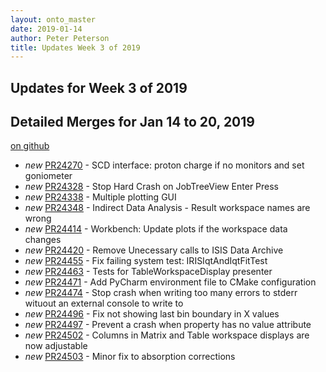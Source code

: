 ```yaml
---
layout: onto_master
date: 2019-01-14
author: Peter Peterson
title: Updates Week 3 of 2019
---
```

Updates for Week 3 of 2019
--------------------------

Detailed Merges for Jan 14 to 20, 2019
--------------------------------------
[on github](https://github.com/mantidproject/mantid/pulls?q=is%3Apr+merged%3A2019-01-15..2019-01-20)

* *new* [PR24270](https://github.com/mantidproject/mantid/pull/24270) - SCD interface: proton charge if no monitors and set goniometer
* *new* [PR24328](https://github.com/mantidproject/mantid/pull/24328) - Stop Hard Crash on JobTreeView Enter Press
* *new* [PR24338](https://github.com/mantidproject/mantid/pull/24338) - Multiple plotting GUI
* *new* [PR24348](https://github.com/mantidproject/mantid/pull/24348) - Indirect Data Analysis - Result workspace names are wrong
* *new* [PR24414](https://github.com/mantidproject/mantid/pull/24414) - Workbench: Update plots if the workspace data changes
* *new* [PR24420](https://github.com/mantidproject/mantid/pull/24420) - Remove Unecessary calls to ISIS Data Archive
* *new* [PR24455](https://github.com/mantidproject/mantid/pull/24455) - Fix failing system test: IRISIqtAndIqtFitTest
* *new* [PR24463](https://github.com/mantidproject/mantid/pull/24463) - Tests for TableWorkspaceDisplay presenter
* *new* [PR24471](https://github.com/mantidproject/mantid/pull/24471) - Add PyCharm environment file to CMake configuration
* *new* [PR24474](https://github.com/mantidproject/mantid/pull/24474) - Stop crash when writing too many errors to stderr wituout an external console to write to
* *new* [PR24496](https://github.com/mantidproject/mantid/pull/24496) - Fix not showing last bin boundary in X values
* *new* [PR24497](https://github.com/mantidproject/mantid/pull/24497) - Prevent a crash when property has no value attribute
* *new* [PR24502](https://github.com/mantidproject/mantid/pull/24502) - Columns in Matrix and Table workspace displays are now adjustable
* *new* [PR24503](https://github.com/mantidproject/mantid/pull/24503) - Minor fix to absorption corrections
